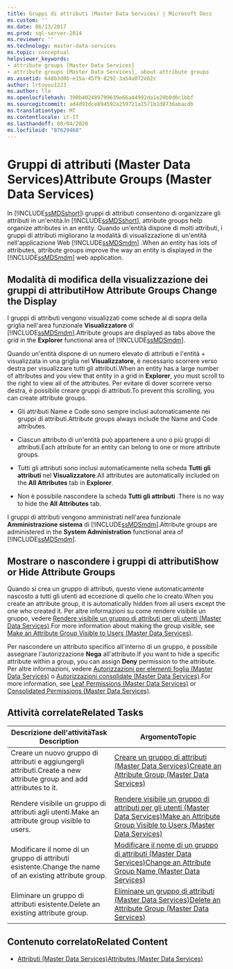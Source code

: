 ```yaml
---
title: Gruppi di attributi (Master Data Services) | Microsoft Docs
ms.custom: ''
ms.date: 06/13/2017
ms.prod: sql-server-2014
ms.reviewer: ''
ms.technology: master-data-services
ms.topic: conceptual
helpviewer_keywords:
- attribute groups [Master Data Services]
- attribute groups [Master Data Services], about attribute groups
ms.assetid: 648b3d0b-e15a-45f9-8292-3a54a072e62c
author: lrtoyou1223
ms.author: lle
ms.openlocfilehash: 390b402489799639e66a44992da1e20b0d0c1bbf
ms.sourcegitcommit: ad4d92dce894592a259721a1571b1d8736abacdb
ms.translationtype: MT
ms.contentlocale: it-IT
ms.lasthandoff: 08/04/2020
ms.locfileid: "87629468"
---
```

# <a name="attribute-groups-master-data-services"></a><span data-ttu-id="4dc96-102">Gruppi di attributi (Master Data Services)</span><span class="sxs-lookup"><span data-stu-id="4dc96-102">Attribute Groups (Master Data Services)</span></span>
  <span data-ttu-id="4dc96-103">In [!INCLUDE[ssMDSshort](../includes/ssmdsshort-md.md)]i gruppi di attributi consentono di organizzare gli attributi in un'entità.</span><span class="sxs-lookup"><span data-stu-id="4dc96-103">In [!INCLUDE[ssMDSshort](../includes/ssmdsshort-md.md)], attribute groups help organize attributes in an entity.</span></span> <span data-ttu-id="4dc96-104">Quando un'entità dispone di molti attributi, i gruppi di attributi migliorano la modalità di visualizzazione di un'entità nell'applicazione Web [!INCLUDE[ssMDSmdm](../includes/ssmdsmdm-md.md)] .</span><span class="sxs-lookup"><span data-stu-id="4dc96-104">When an entity has lots of attributes, attribute groups improve the way an entity is displayed in the [!INCLUDE[ssMDSmdm](../includes/ssmdsmdm-md.md)] web application.</span></span>  
  
## <a name="how-attribute-groups-change-the-display"></a><span data-ttu-id="4dc96-105">Modalità di modifica della visualizzazione dei gruppi di attributi</span><span class="sxs-lookup"><span data-stu-id="4dc96-105">How Attribute Groups Change the Display</span></span>  
 <span data-ttu-id="4dc96-106">I gruppi di attributi vengono visualizzati come schede al di sopra della griglia nell'area funzionale **Visualizzatore** di [!INCLUDE[ssMDSmdm](../includes/ssmdsmdm-md.md)].</span><span class="sxs-lookup"><span data-stu-id="4dc96-106">Attribute groups are displayed as tabs above the grid in the **Explorer** functional area of [!INCLUDE[ssMDSmdm](../includes/ssmdsmdm-md.md)].</span></span>  
  
 <span data-ttu-id="4dc96-107">Quando un'entità dispone di un numero elevato di attributi e l'entità + visualizzata in una griglia nel **Visualizzatore**, è necessario scorrere verso destra per visualizzare tutti gli attributi.</span><span class="sxs-lookup"><span data-stu-id="4dc96-107">When an entity has a large number of attributes and you view that entity in a grid in **Explorer**, you must scroll to the right to view all of the attributes.</span></span> <span data-ttu-id="4dc96-108">Per evitare di dover scorrere verso destra, è possibile creare gruppi di attributi.</span><span class="sxs-lookup"><span data-stu-id="4dc96-108">To prevent this scrolling, you can create attribute groups.</span></span>  
  
-   <span data-ttu-id="4dc96-109">Gli attributi Name e Code sono sempre inclusi automaticamente nei gruppi di attributi.</span><span class="sxs-lookup"><span data-stu-id="4dc96-109">Attribute groups always include the Name and Code attributes.</span></span>  
  
-   <span data-ttu-id="4dc96-110">Ciascun attributo di un'entità può appartenere a uno o più gruppi di attributi.</span><span class="sxs-lookup"><span data-stu-id="4dc96-110">Each attribute for an entity can belong to one or more attribute groups.</span></span>  
  
-   <span data-ttu-id="4dc96-111">Tutti gli attributi sono inclusi automaticamente nella scheda **Tutti gli attributi** nel **Visualizzatore**.</span><span class="sxs-lookup"><span data-stu-id="4dc96-111">All attributes are automatically included on the **All Attributes** tab in **Explorer**.</span></span>  
  
-   <span data-ttu-id="4dc96-112">Non è possibile nascondere la scheda **Tutti gli attributi** .</span><span class="sxs-lookup"><span data-stu-id="4dc96-112">There is no way to hide the **All Attributes** tab.</span></span>  
  
 <span data-ttu-id="4dc96-113">I gruppi di attributi vengono amministrati nell'area funzionale **Amministrazione sistema** di [!INCLUDE[ssMDSmdm](../includes/ssmdsmdm-md.md)].</span><span class="sxs-lookup"><span data-stu-id="4dc96-113">Attribute groups are administered in the **System Administration** functional area of [!INCLUDE[ssMDSmdm](../includes/ssmdsmdm-md.md)].</span></span>  
  
## <a name="show-or-hide-attribute-groups"></a><span data-ttu-id="4dc96-114">Mostrare o nascondere i gruppi di attributi</span><span class="sxs-lookup"><span data-stu-id="4dc96-114">Show or Hide Attribute Groups</span></span>  
 <span data-ttu-id="4dc96-115">Quando si crea un gruppo di attributi, questo viene automaticamente nascosto a tutti gli utenti ad eccezione di quello che lo creato.</span><span class="sxs-lookup"><span data-stu-id="4dc96-115">When you create an attribute group, it is automatically hidden from all users except the one who created it.</span></span> <span data-ttu-id="4dc96-116">Per altre informazioni su come rendere visibile un gruppo, vedere [Rendere visibile un gruppo di attributi per gli utenti &#40;Master Data Services&#41;](make-an-attribute-group-visible-to-users-master-data-services.md).</span><span class="sxs-lookup"><span data-stu-id="4dc96-116">For more information about making the group visible, see [Make an Attribute Group Visible to Users &#40;Master Data Services&#41;](make-an-attribute-group-visible-to-users-master-data-services.md).</span></span>  
  
 <span data-ttu-id="4dc96-117">Per nascondere un attributo specifico all'interno di un gruppo, è possibile assegnare l'autorizzazione **Nega** all'attributo.</span><span class="sxs-lookup"><span data-stu-id="4dc96-117">If you want to hide a specific attribute within a group, you can assign **Deny** permission to the attribute.</span></span> <span data-ttu-id="4dc96-118">Per altre informazioni, vedere [Autorizzazioni per elementi foglia &#40;Master Data Services&#41;](../../2014/master-data-services/leaf-permissions-master-data-services.md) o [Autorizzazioni consolidate &#40;Master Data Services&#41;](../../2014/master-data-services/consolidated-permissions-master-data-services.md).</span><span class="sxs-lookup"><span data-stu-id="4dc96-118">For more information, see [Leaf Permissions &#40;Master Data Services&#41;](../../2014/master-data-services/leaf-permissions-master-data-services.md) or [Consolidated Permissions &#40;Master Data Services&#41;](../../2014/master-data-services/consolidated-permissions-master-data-services.md).</span></span>  
  
## <a name="related-tasks"></a><span data-ttu-id="4dc96-119">Attività correlate</span><span class="sxs-lookup"><span data-stu-id="4dc96-119">Related Tasks</span></span>  
  
|<span data-ttu-id="4dc96-120">Descrizione dell'attività</span><span class="sxs-lookup"><span data-stu-id="4dc96-120">Task Description</span></span>|<span data-ttu-id="4dc96-121">Argomento</span><span class="sxs-lookup"><span data-stu-id="4dc96-121">Topic</span></span>|  
|----------------------|-----------|  
|<span data-ttu-id="4dc96-122">Creare un nuovo gruppo di attributi e aggiungergli attributi.</span><span class="sxs-lookup"><span data-stu-id="4dc96-122">Create a new attribute group and add attributes to it.</span></span>|[<span data-ttu-id="4dc96-123">Creare un gruppo di attributi &#40;Master Data Services&#41;</span><span class="sxs-lookup"><span data-stu-id="4dc96-123">Create an Attribute Group &#40;Master Data Services&#41;</span></span>](../../2014/master-data-services/create-an-attribute-group-master-data-services.md)|  
|<span data-ttu-id="4dc96-124">Rendere visibile un gruppo di attributi agli utenti.</span><span class="sxs-lookup"><span data-stu-id="4dc96-124">Make an attribute group visible to users.</span></span>|[<span data-ttu-id="4dc96-125">Rendere visibile un gruppo di attributi per gli utenti &#40;Master Data Services&#41;</span><span class="sxs-lookup"><span data-stu-id="4dc96-125">Make an Attribute Group Visible to Users &#40;Master Data Services&#41;</span></span>](make-an-attribute-group-visible-to-users-master-data-services.md)|  
|<span data-ttu-id="4dc96-126">Modificare il nome di un gruppo di attributi esistente.</span><span class="sxs-lookup"><span data-stu-id="4dc96-126">Change the name of an existing attribute group.</span></span>|[<span data-ttu-id="4dc96-127">Modificare il nome di un gruppo di attributi &#40;Master Data Services&#41;</span><span class="sxs-lookup"><span data-stu-id="4dc96-127">Change an Attribute Group Name &#40;Master Data Services&#41;</span></span>](../../2014/master-data-services/change-an-attribute-group-name-master-data-services.md)|  
|<span data-ttu-id="4dc96-128">Eliminare un gruppo di attributi esistente.</span><span class="sxs-lookup"><span data-stu-id="4dc96-128">Delete an existing attribute group.</span></span>|[<span data-ttu-id="4dc96-129">Eliminare un gruppo di attributi &#40;Master Data Services&#41;</span><span class="sxs-lookup"><span data-stu-id="4dc96-129">Delete an Attribute Group &#40;Master Data Services&#41;</span></span>](../../2014/master-data-services/delete-an-attribute-group-master-data-services.md)|  
  
## <a name="related-content"></a><span data-ttu-id="4dc96-130">Contenuto correlato</span><span class="sxs-lookup"><span data-stu-id="4dc96-130">Related Content</span></span>  
  
-   [<span data-ttu-id="4dc96-131">Attributi &#40;Master Data Services&#41;</span><span class="sxs-lookup"><span data-stu-id="4dc96-131">Attributes &#40;Master Data Services&#41;</span></span>](../../2014/master-data-services/attributes-master-data-services.md)  
  
  
